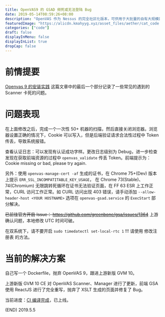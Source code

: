 ```yaml
---
title: OpenVAS9 的 GSAD 频死或无法登陆 Bug
date: 2019-05-14T08:59:26+08:00
description: "OpenVAS 作为 Nessus 的完全社区化版本，可供用于大批量的自有大规模网络的漏洞扫描，是一款相对易于使用的软件"
featuredImage: "https://alicdn.kmahyyg.xyz/asset_files/aether/cat_code.webp"
categories: ["code"]
draft: false
displayInMenu: false
displayInList: true
dropCap: false
---
```


# 前情提要

[Openvas 9 的安装实践](https://www.kmahyyg.xyz/installation-of-openvas/#prevent-suddenly-crash) 这篇文章中的最后一个部分记录了一些常见的遇到的 Scanner 卡死的问题。

# 问题表现

在上面修改之后，完成一个一次性 50+ 机器的扫描，然后直接关闭浏览器。浏览器设置正确的情况下，Cookie 可以写入，但是后端验证请求合法性过程中 Token 传丢，导致系统报错。

查看认证日志：可以发现有认证成功字样。更改日志级别为 Debug，进一步检查发现在获取前端资源的过程中 `openvas_validate` 传丢 Token。前端提示为： Cookie missing or bad, please try again.

另外：使用 `openvas-manage-cert -af` 生成的证书，在 Chrome 75+(Dev) 版本上提示 `ERR_SSL_INCOMPATITABLE_KEY_USAGE`， 在 Chrome 73(Stable)、74(Chromium) 无限跳转死循环在证书无法验证页面，在 FF 63 ESR 上工作正常，CURL 访问工作正常。如 CURL 访问出现 403 错误，请手动添加 `--allow-header-host <YOUR HOSTNAME>` 选项在 `openvas-gsad.service` 的 `ExecStart` 部分解决。

<del>已前往官方开启 Issue： https://github.com/greenbone/gsa/issues/1364</del> 上游确认问题，本地修改 UTC 时间可破。

在双系统下，请不要开启 `sudo timedatectl set-local-rtc 1` !!! 请使用 修改注册表 的方法。

# 当前的解决方案

自己写一个 Dockerfile，抛弃 OpenVAS 9，跟进上游新版 GVM 10。

上游新版 GVM 10 CE 对 OpenVAS Scanner、Manager 进行了更新，前端 GSA 使用 ReactJS 进行了完全重写，抛弃了 XSLT 生成的页面并修复了 Bug。

当前进度：[CI 编译完成](https://cloud.docker.com/repository/docker/kmahyyg/gvm10-docker-pgsql/builds)，已上线。

(END) 2019.5.5
